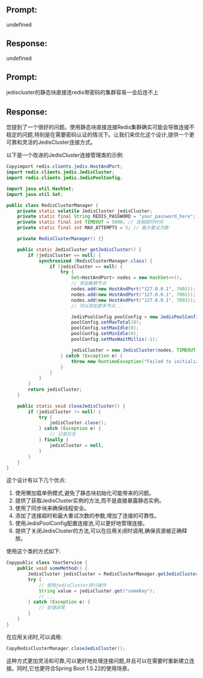 ## Prompt:
undefined

## Response:
undefined

## Prompt:
jediscluster的静态块直接连redis带密码的集群容易一会后连不上

## Response:
您提到了一个很好的问题。使用静态块直接连接Redis集群确实可能会导致连接不稳定的问题,特别是在需要密码认证的情况下。让我们来优化这个设计,提供一个更可靠和灵活的JedisCluster连接方式。

以下是一个改进的JedisCluster连接管理类的示例:

```java
Copyimport redis.clients.jedis.HostAndPort;
import redis.clients.jedis.JedisCluster;
import redis.clients.jedis.JedisPoolConfig;

import java.util.HashSet;
import java.util.Set;

public class RedisClusterManager {
    private static volatile JedisCluster jedisCluster;
    private static final String REDIS_PASSWORD = "your_password_here";
    private static final int TIMEOUT = 5000; // 连接超时时间
    private static final int MAX_ATTEMPTS = 5; // 最大重试次数

    private RedisClusterManager() {}

    public static JedisCluster getJedisCluster() {
        if (jedisCluster == null) {
            synchronized (RedisClusterManager.class) {
                if (jedisCluster == null) {
                    try {
                        Set<HostAndPort> nodes = new HashSet<>();
                        // 添加集群节点
                        nodes.add(new HostAndPort("127.0.0.1", 7001));
                        nodes.add(new HostAndPort("127.0.0.1", 7002));
                        nodes.add(new HostAndPort("127.0.0.1", 7003));
                        // 可以添加更多节点...

                        JedisPoolConfig poolConfig = new JedisPoolConfig();
                        poolConfig.setMaxTotal(8);
                        poolConfig.setMaxIdle(8);
                        poolConfig.setMinIdle(0);
                        poolConfig.setMaxWaitMillis(-1);

                        jedisCluster = new JedisCluster(nodes, TIMEOUT, TIMEOUT, MAX_ATTEMPTS, REDIS_PASSWORD, poolConfig);
                    } catch (Exception e) {
                        throw new RuntimeException("Failed to initialize Redis cluster", e);
                    }
                }
            }
        }
        return jedisCluster;
    }

    public static void closeJedisCluster() {
        if (jedisCluster != null) {
            try {
                jedisCluster.close();
            } catch (Exception e) {
                // 记录日志
            } finally {
                jedisCluster = null;
            }
        }
    }
}
```

这个设计有以下几个优点:

1. 使用懒加载单例模式,避免了静态块初始化可能带来的问题。
2. 提供了获取JedisCluster实例的方法,而不是直接暴露静态实例。
3. 使用了同步块来确保线程安全。
4. 添加了连接超时和最大重试次数的参数,增加了连接的可靠性。
5. 使用JedisPoolConfig配置连接池,可以更好地管理连接。
6. 提供了关闭JedisCluster的方法,可以在应用关闭时调用,确保资源被正确释放。

使用这个类的方式如下:

```java
Copypublic class YourService {
    public void someMethod() {
        JedisCluster jedisCluster = RedisClusterManager.getJedisCluster();
        try {
            // 使用jedisCluster进行操作
            String value = jedisCluster.get("someKey");
            // ...
        } catch (Exception e) {
            // 处理异常
        }
    }
}
```

在应用关闭时,可以调用:

```java
CopyRedisClusterManager.closeJedisCluster();
```

这种方式更加灵活和可靠,可以更好地处理连接问题,并且可以在需要时重新建立连接。同时,它也更符合Spring Boot 1.5.22的使用场景。

